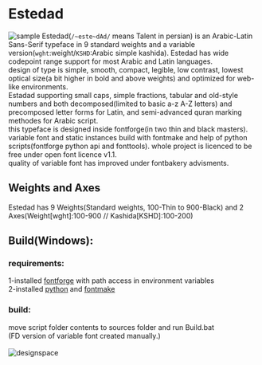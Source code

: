 # Estedad
![sample](https://user-images.githubusercontent.com/25493297/165099649-27b31e58-a990-4f98-ae4a-fba550b262f3.png)
Estedad(`/~este~dAd/` means Talent in persian) is an Arabic-Latin Sans-Serif typeface in 9 standard weights and a variable version(`wght`:weight/`KSHD`:Arabic simple kashida). Estedad has wide codepoint range support for most Arabic and Latin languages.
<br>design of type is simple, smooth, compact, legible, low contrast, lowest optical size(a bit higher in bold and above weights) and optimized for web-like environments.
<br>Estadad supporting small caps, simple fractions, tabular and old-style numbers and both decomposed(limited to basic a-z A-Z letters) and precomposed letter forms for Latin, and semi-advanced quran marking methodes for Arabic script.
<br>this typeface is designed inside fontforge(in two thin and black masters). variable font and static instances build with fontmake and help of python scripts(fontforge python api and fonttools). whole project is licenced to be free under open font licence v1.1.
<br>quality of variable font has improved under fontbakery advisments.

## Weights and Axes
Estedad has 9 Weights(Standard weights, 100-Thin to 900-Black) and 2 Axes(Weight[wght]:100-900 // Kashida[KSHD]:100-200)

## Build(Windows):
### requirements:
1-installed <a href="https://github.com/fontforge/fontforge">fontforge</a> with path access in environment variables
<br>2-installed <a href="https://www.python.org/">python</a> and <a href="https://github.com/googlefonts/fontmake">fontmake</a>
### build:
move script folder contents to sources folder and run Build.bat
<br>(FD version of variable font created manually.)
<br>
<br>
![designspace](https://user-images.githubusercontent.com/25493297/165493488-c088728b-09b0-478e-8e5a-5b9447a81be6.png)
